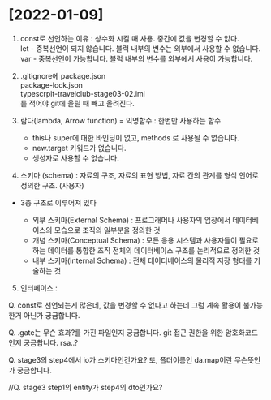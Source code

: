 # [2022-01-09]

1. const로 선언하는 이유 : 상수화 시킬 때 사용. 중간에 값을 변경할 수 없다.   
    let - 중복선언이 되지 않습니다. 블럭 내부의 변수는 외부에서 사용할 수 없습니다.   
    var - 중복선언이 가능합니다. 블럭 내부의 변수를 외부에서 사용이 가능합니다.   

2. .gitignore에 package.json   
    package-lock.json   
    typescrpit-travelclub-stage03-02.iml   
    를 적어야 git에 올릴 때 빼고 올려진다.   

3. 람다(lambda, Arrow function) = 익명함수 : 한번만 사용하는 함수 
    - this나 super에 대한 바인딩이 없고, methods 로 사용될 수 없습니다.
    - new.target 키워드가 없습니다.
    - 생성자로 사용할 수 없습니다.

4. 스키마 (schema) : 자료의 구조, 자료의 표현 방법, 자료 간의 관계를 형식 언어로 정의한 구조. (사용자)
- 3층 구조로 이루어져 있다

    - 외부 스키마(External Schema) : 프로그래머나 사용자의 입장에서 데이터베이스의 모습으로 조직의 일부분을 정의한 것
    - 개념 스키마(Conceptual Schema) : 모든 응용 시스템과 사용자들이 필요로하는 데이터를 통합한 조직 전체의 데이터베이스 구조를 논리적으로 정의한 것
    - 내부 스키마(Internal Schema) : 전체 데이터베이스의 물리적 저장 형태를 기술하는 것
     
5. 인터페이스 : 

Q. const로 선언되는게 많은데, 값을 변경할 수 없다고 하는데 그럼 계속 활용이 불가능한거 아닌가 궁금합니다.

Q. .gate는 무슨 효과?를 가진 파일인지 궁금합니다. git 접근 권한을 위한 암호화코드인지 궁금합니다. rsa..?

Q. stage3의 step4에서 io가 스키마인건가요? 또, 폴더이름인 da.map이란 무슨뜻인가 궁금합니다.

//Q. stage3 step1의 entity가 step4의 dto인가요?


